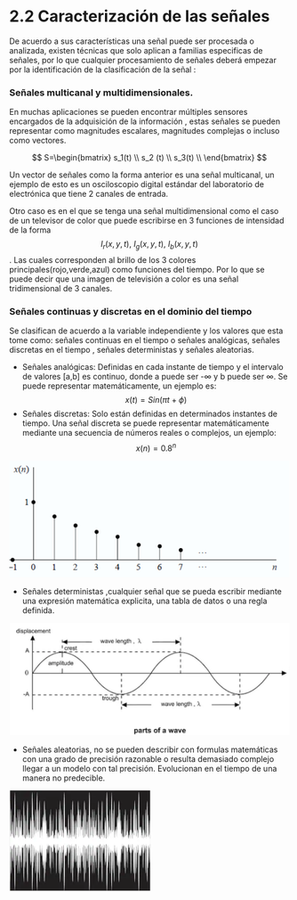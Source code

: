 # 2.2 Caracterización de las señales

De acuerdo a sus características una señal puede ser procesada o analizada, existen técnicas que solo aplican a familias especificas de señales, por lo que cualquier procesamiento de señales deberá empezar por la identificación de la clasificación de la señal : 

### Señales multicanal y multidimensionales.

En muchas aplicaciones se pueden encontrar múltiples sensores encargados de la adquisición de la información , estas señales se pueden representar como magnitudes escalares, magnitudes complejas o incluso como vectores.

$$
S=\begin{bmatrix}
    s_1(t)  \\
    s_2 (t) \\
    s_3(t)  \\
    \end{bmatrix}
$$

Un vector de señales como la forma anterior es una señal multicanal, un ejemplo de esto es un osciloscopio digital estándar del laboratorio de electrónica que tiene 2 canales de entrada.

 Otro caso es en el que se tenga una señal multidimensional como el caso de un televisor de color que puede escribirse en 3 funciones de intensidad de la forma $$I_r(x,y,t) , \  I_g(x,y,t) ,\ I_b(x,y,t) $$ . Las cuales corresponden al brillo de los 3 colores principales\(rojo,verde,azul\) como funciones del tiempo. Por lo que se puede decir que una imagen de televisión a color es una señal tridimensional de 3 canales. 

### Señales continuas y discretas en el dominio del tiempo

Se clasifican de acuerdo a la variable independiente y los valores que esta tome como: señales continuas en el tiempo o señales analógicas, señales discretas en el tiempo , señales deterministas y señales aleatorias.

* Señales analógicas: Definidas en cada instante de tiempo y el intervalo de valores \[a,b\] es continuo, donde a puede ser -∞ y b puede ser ∞.  Se puede representar matemáticamente, un ejemplo es: $$x(t)=Sin(\pi t + \phi)$$ 
* Señales discretas: Solo están definidas en determinados instantes  de tiempo. Una señal discreta se puede representar matemáticamente mediante una secuencia de números reales o complejos, un ejemplo: $$x(n)=0.8^n$$ 

![Representaci&#xF3;n gr&#xE1;fica de la se&#xF1;al discreta propuesta](../.gitbook/assets/image%20%2885%29.png)

* Señales deterministas ,cualquier señal que se pueda escribir mediante una expresión matemática explicita, una tabla de datos o una regla definida.

![Se&#xF1;al seno](../.gitbook/assets/image%20%2886%29.png)

* Señales aleatorias, no se pueden describir con formulas matemáticas con una grado de precisión razonable o resulta demasiado complejo llegar a un modelo con tal precisión. Evolucionan en el tiempo de una manera no predecible.

![Se&#xF1;al de ruido](../.gitbook/assets/image%20%2876%29.png)











